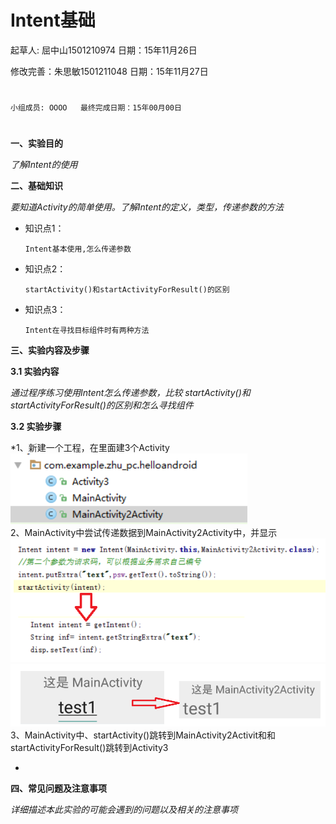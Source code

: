 # Intent基础

起草人: 屈中山1501210974   日期：15年11月26日

修改完善：朱思敏1501211048   日期：15年11月27日
# 


    小组成员: OOOO   最终完成日期：15年00月00日
# 

**一、实验目的**

*了解Intent的使用*

**二、基础知识**

*要知道Activity的简单使用。了解Intent的定义，类型，传递参数的方法*
   
* 知识点1：

      Intent基本使用,怎么传递参数

* 知识点2：

      startActivity()和startActivityForResult()的区别


* 知识点3：

      Intent在寻找目标组件时有两种方法


   

**三、实验内容及步骤**

**3.1 实验内容**

*通过程序练习使用Intent怎么传递参数，比较 startActivity()和startActivityForResult()的区别和怎么寻找组件*

**3.2 实验步骤**

*1、新建一个工程，在里面建3个Activity![](1.png)
    <br>2、MainActivity中尝试传递数据到MainActivity2Activity中，并显示![](3.png)![](2.png)
3、MainActivity中、startActivity()跳转到MainActivity2Activit和和startActivityForResult()跳转到Activity3

*

**四、常见问题及注意事项**

*详细描述本此实验的可能会遇到的问题以及相关的注意事项*


